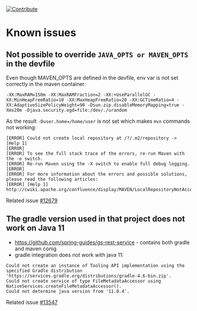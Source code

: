 [![Contribute](https://che.openshift.io/factory/resources/factory-contribute.svg)](https://che.openshift.io/f?url=https://raw.githubusercontent.com/ibuziuk/my-che-devfiles/master/spring-rest-guide/devfile.yaml)

# Known issues

## Not possible to override `JAVA_OPTS or MAVEN_OPTS` in the devfile

Even though MAVEN_OPTS are defined in the devfile, env var is not set correctly in the maven container:

```
-XX:MaxRAM=150m -XX:MaxRAMFraction=2 -XX:+UseParallelGC -XX:MinHeapFreeRatio=10 -XX:MaxHeapFreeRatio=20 -XX:GCTimeRatio=4 -XX:AdaptiveSizePolicyWeight=90 -Dsun.zip.disableMemoryMapping=true -Xms20m -Djava.security.egd=file:/dev/./urandom
```

As the result `-Duser.home=/home/user` is not set which makes `mvn` commands not working:

```
[ERROR] Could not create local repository at /?/.m2/repository -> [Help 1]
[ERROR] 
[ERROR] To see the full stack trace of the errors, re-run Maven with the -e switch.
[ERROR] Re-run Maven using the -X switch to enable full debug logging.
[ERROR] 
[ERROR] For more information about the errors and possible solutions, please read the following articles:
[ERROR] [Help 1] http://cwiki.apache.org/confluence/display/MAVEN/LocalRepositoryNotAccessibleException
```

Related issue [#12679](https://github.com/eclipse/che/issues/12679)

## The gradle version used in that project does not work on Java 11

- https://github.com/spring-guides/gs-rest-service - contains both gradle and maven conig
- gradle integration does not work with java 11:

````
Could not create an instance of Tooling API implementation using the specified Gradle distribution 'https://services.gradle.org/distributions/gradle-4.6-bin.zip'.
Could not create service of type FileMetadataAccessor using NativeServices.createFileMetadataAccessor().
Could not determine java version from '11.0.4'.
````

Related issue [#13547](https://github.com/eclipse/che/issues/13547)

